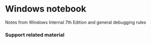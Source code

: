 # Windows notebook

Notes from Windows Internal 7th Edition and general debugging rules

### Support related material


